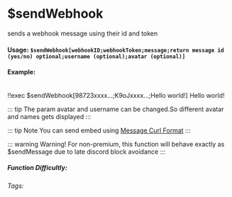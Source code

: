 # $sendWebhook
sends a webhook message using their id and token

#### Usage: `$sendWebhook[webhookID;webhookToken;message;return message id (yes/no) optional;username (optional);avatar (optional)]`

#### Example: 
<br/>
<discord-messages>
    <discord-message>
        !!exec $sendWebhook[98723xxxx...;K9oJxxxx...;Hello world!]
    </discord-message>
    <discord-message :bot="true" author="Webhook" avatar="https://cdn.discordapp.com/avatars/928486809057517638/aebf48c7c6fec0daf690855ee0aa2e3c.webp?size=2048">
        Hello world!
    </discord-message>
</discord-messages>

::: tip 
The param avatar and username can be changed.So different avatar and names gets displayed
:::

::: tip Note
You can send embed using [Message Curl Format](../CodeReferences/ref.message_curl_format.md)
:::

::: warning Warning!
For non-premium, this function will behave exactly as $sendMessage due to late discord block avoidance
:::

##### Function Difficultly: <Badge type="warning" text=" Medium" vertical="middle" /> 
###### Tags: <Badge type="tip" text="webhook" vertical="middle" /> <Badge type="tip" text="message" vertical="middle" /> 
